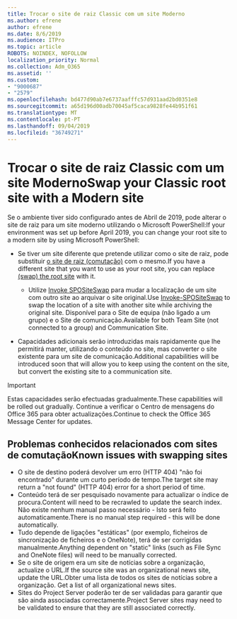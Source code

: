```yaml
---
title: Trocar o site de raiz Classic com um site Moderno
ms.author: efrene
author: efrene
ms.date: 8/6/2019
ms.audience: ITPro
ms.topic: article
ROBOTS: NOINDEX, NOFOLLOW
localization_priority: Normal
ms.collection: Adm_O365
ms.assetid: ''
ms.custom:
- "9000687"
- "2579"
ms.openlocfilehash: bd477d90ab7e6737aafffc57d931aad2bd0351e8
ms.sourcegitcommit: a65d196d00adb70045af5caca9828fe44b951f61
ms.translationtype: MT
ms.contentlocale: pt-PT
ms.lasthandoff: 09/04/2019
ms.locfileid: "36749271"
---
```

# <a name="swap-your-classic-root-site-with-a-modern-site"></a><span data-ttu-id="b10a5-102">Trocar o site de raiz Classic com um site Moderno</span><span class="sxs-lookup"><span data-stu-id="b10a5-102">Swap your Classic root site with a Modern site</span></span>

<span data-ttu-id="b10a5-103">Se o ambiente tiver sido configurado antes de Abril de 2019, pode alterar o site de raiz para um site moderno utilizando o Microsoft PowerShell:</span><span class="sxs-lookup"><span data-stu-id="b10a5-103">If your environment was set up before April 2019, you can change your root site to a modern site by using Microsoft PowerShell:</span></span>

- <span data-ttu-id="b10a5-104">Se tiver um site diferente que pretende utilizar como o site de raiz, pode substituir [o site de raiz (comutação)](https://docs.microsoft.com/sharepoint/modern-root-site) com o mesmo.</span><span class="sxs-lookup"><span data-stu-id="b10a5-104">If you have a different site that you want to use as your root site, you can replace [(swap) the root site](https://docs.microsoft.com/sharepoint/modern-root-site) with it.</span></span> 
    - <span data-ttu-id="b10a5-105">Utilize [Invoke SPOSiteSwap](https://docs.microsoft.com/powershell/module/sharepoint-online/invoke-spositeswap?view=sharepoint-ps) para mudar a localização de um site com outro site ao arquivar o site original.</span><span class="sxs-lookup"><span data-stu-id="b10a5-105">Use [Invoke-SPOSiteSwap](https://docs.microsoft.com/powershell/module/sharepoint-online/invoke-spositeswap?view=sharepoint-ps) to swap the location of a site with another site while archiving the original site.</span></span> <span data-ttu-id="b10a5-106">Disponível para o Site de equipa (não ligado a um grupo) e o Site de comunicação.</span><span class="sxs-lookup"><span data-stu-id="b10a5-106">Available for both Team Site (not connected to a group) and Communication Site.</span></span> 

- <span data-ttu-id="b10a5-107">Capacidades adicionais serão introduzidas mais rapidamente que lhe permitirá manter, utilizando o conteúdo no site, mas converter o site existente para um site de comunicação.</span><span class="sxs-lookup"><span data-stu-id="b10a5-107">Additional capabilities will be introduced soon that will allow you to keep using the content on the site, but convert the existing site to a communication site.</span></span> 
>[!Important]
><span data-ttu-id="b10a5-108">Estas capacidades serão efectuadas gradualmente.</span><span class="sxs-lookup"><span data-stu-id="b10a5-108">These capabilities will be rolled out gradually.</span></span> <span data-ttu-id="b10a5-109">Continue a verificar o Centro de mensagens do Office 365 para obter actualizações.</span><span class="sxs-lookup"><span data-stu-id="b10a5-109">Continue to check the Office 365 Message Center for updates.</span></span> 

## <a name="known-issues-with-swapping-sites"></a><span data-ttu-id="b10a5-110">Problemas conhecidos relacionados com sites de comutação</span><span class="sxs-lookup"><span data-stu-id="b10a5-110">Known issues with swapping sites</span></span>

- <span data-ttu-id="b10a5-111">O site de destino poderá devolver um erro (HTTP 404) "não foi encontrado" durante um curto período de tempo.</span><span class="sxs-lookup"><span data-stu-id="b10a5-111">The target site may return a "not found" (HTTP 404) error for a short period of time.</span></span>
- <span data-ttu-id="b10a5-112">Conteúdo terá de ser pesquisado novamente para actualizar o índice de procura.</span><span class="sxs-lookup"><span data-stu-id="b10a5-112">Content will need to be recrawled to update the search index.</span></span> <span data-ttu-id="b10a5-113">Não existe nenhum manual passo necessário - Isto será feito automaticamente.</span><span class="sxs-lookup"><span data-stu-id="b10a5-113">There is no manual step required - this will be done automatically.</span></span>
- <span data-ttu-id="b10a5-114">Tudo depende de ligações "estáticas" (por exemplo, ficheiros de sincronização de ficheiros e o OneNote), terá de ser corrigidas manualmente.</span><span class="sxs-lookup"><span data-stu-id="b10a5-114">Anything dependent on "static" links (such as File Sync and OneNote files) will need to be manually corrected.</span></span>
- <span data-ttu-id="b10a5-115">Se o site de origem era um site de notícias sobre a organização, actualize o URL.</span><span class="sxs-lookup"><span data-stu-id="b10a5-115">If the source site was an organizational news site, update the URL.</span></span><span data-ttu-id="b10a5-116">Obter uma lista de todos os sites de notícias sobre a organização.</span><span class="sxs-lookup"><span data-stu-id="b10a5-116"> Get a list of all organizational news sites.</span></span>
- <span data-ttu-id="b10a5-117">Sites do Project Server poderão ter de ser validadas para garantir que são ainda associadas correctamente.</span><span class="sxs-lookup"><span data-stu-id="b10a5-117">Project Server sites may need to be validated to ensure that they are still associated correctly.</span></span>





